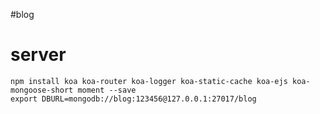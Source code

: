 #blog

# server

	npm install koa koa-router koa-logger koa-static-cache koa-ejs koa-mongoose-short moment --save
	export DBURL=mongodb://blog:123456@127.0.0.1:27017/blog